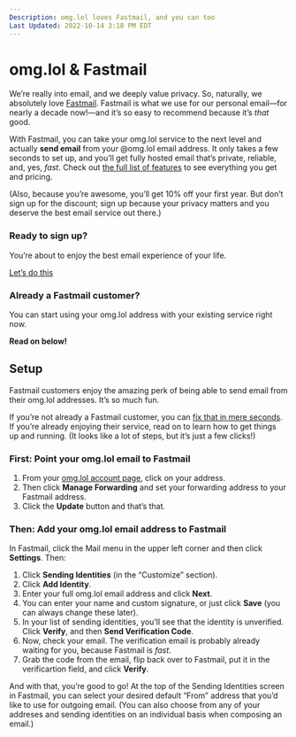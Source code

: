 ```yaml
---
Description: omg.lol loves Fastmail, and you can too  
Last Updated: 2022-10-14 3:18 PM EDT
---
```


# omg.lol & Fastmail

We’re really into email, and we deeply value privacy. So, naturally, we absolutely love [Fastmail](http://fastmail.com/omglol/). Fastmail is what we use for our personal email—for nearly a decade now!—and it’s so easy to recommend because it’s _that_ good.

With Fastmail, you can take your omg.lol service to the next level and actually **send email** from your @omg.lol email address. It only takes a few seconds to set up, and you’ll get fully hosted email that’s private, reliable, and, yes, _fast_. Check out [the full list of features](https://www.fastmail.com/omglol/#pricing) to see everything you get and pricing.

(Also, because you’re awesome, you’ll get 10% off your first year. But don’t sign up for the discount; sign up because your privacy matters and you deserve the best email service out there.)

<div class="flex">

<div class="box rounded padded violet-2-bg">
	<h3>Ready to sign up?</h3>
	<p>You’re about to enjoy the best email experience of your life.</p>
	<p><a class="button violet-7-bg white-fg" href="https://www.fastmail.com/omglol/">Let’s do this</a></p>
</div>
<div class="box rounded padded violet-2-bg">
	<h3>Already a Fastmail customer?</h3>
	<p>You can start using your omg.lol address with your existing service right now.</p>
	<p><strong>Read on below!</strong></p>
</div>

</div>

## Setup

Fastmail customers enjoy the amazing perk of being able to send email from their omg.lol addresses. It’s so much fun.

If you’re not already a Fastmail customer, you can [fix that in mere seconds](http://fastmail.com/omglol/). If you’re already enjoying their service, read on to learn how to get things up and running. (It looks like a lot of steps, but it’s just a few clicks!)

### First: Point your omg.lol email to Fastmail

1. From your [omg.lol account page](/account), click on your address.
2. Then click **Manage Forwarding** and set your forwarding address to your Fastmail address.
3. Click the **Update** button and that’s that.

### Then: Add your omg.lol email address to Fastmail

In Fastmail, click the Mail menu in the upper left corner and then click **Settings**. Then:
	
1. Click **Sending Identities** (in the “Customize” section).
2. Click **Add Identity**.
3. Enter your full omg.lol email address and click **Next**.
4. You can enter your name and custom signature, or just click **Save** (you can always change these later).
5. In your list of sending identities, you’ll see that the identity is unverified. Click **Verify**, and then **Send Verification Code**.
6. Now, check your email. The verification email is probably already waiting for you, because Fastmail is _fast_.
7. Grab the code from the email, flip back over to Fastmail, put it in the verificartion field, and click **Verify**.

And with that, you’re good to go! At the top of the Sending Identities screen in Fastmail, you can select your desired default “From” address that you’d like to use for outgoing email. (You can also choose from any of your addreses and sending identities on an individual basis when composing an email.)

